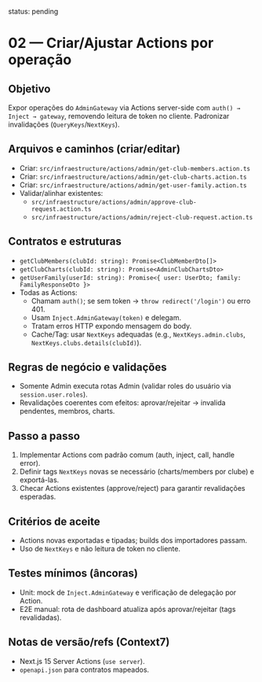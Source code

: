 status: pending

# 02 — Criar/Ajustar Actions por operação

## Objetivo
Expor operações do `AdminGateway` via Actions server-side com `auth() → Inject → gateway`, removendo leitura de token no cliente. Padronizar invalidações (`QueryKeys`/`NextKeys`).

## Arquivos e caminhos (criar/editar)
- Criar: `src/infraestructure/actions/admin/get-club-members.action.ts`
- Criar: `src/infraestructure/actions/admin/get-club-charts.action.ts`
- Criar: `src/infraestructure/actions/admin/get-user-family.action.ts`
- Validar/alinhar existentes:
  - `src/infraestructure/actions/admin/approve-club-request.action.ts`
  - `src/infraestructure/actions/admin/reject-club-request.action.ts`

## Contratos e estruturas
- `getClubMembers(clubId: string): Promise<ClubMemberDto[]>`
- `getClubCharts(clubId: string): Promise<AdminClubChartsDto>`
- `getUserFamily(userId: string): Promise<{ user: UserDto; family: FamilyResponseDto }>`
- Todas as Actions:
  - Chamam `auth()`; se sem token → `throw redirect('/login')` ou erro 401.
  - Usam `Inject.AdminGateway(token)` e delegam.
  - Tratam erros HTTP expondo mensagem do body.
  - Cache/Tag: usar `NextKeys` adequadas (e.g., `NextKeys.admin.clubs`, `NextKeys.clubs.details(clubId)`).

## Regras de negócio e validações
- Somente Admin executa rotas Admin (validar roles do usuário via `session.user.roles`).
- Revalidações coerentes com efeitos: aprovar/rejeitar → invalida pendentes, membros, charts.

## Passo a passo
1) Implementar Actions com padrão comum (auth, inject, call, handle error).
2) Definir tags `NextKeys` novas se necessário (charts/members por clube) e exportá-las.
3) Checar Actions existentes (approve/reject) para garantir revalidações esperadas.

## Critérios de aceite
- Actions novas exportadas e tipadas; builds dos importadores passam.
- Uso de `NextKeys` e não leitura de token no cliente.

## Testes mínimos (âncoras)
- Unit: mock de `Inject.AdminGateway` e verificação de delegação por Action.
- E2E manual: rota de dashboard atualiza após aprovar/rejeitar (tags revalidadas).

## Notas de versão/refs (Context7)
- Next.js 15 Server Actions (`use server`).
- `openapi.json` para contratos mapeados.


